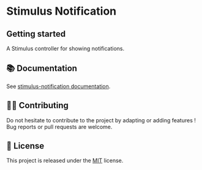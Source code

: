 # Stimulus Notification

## Getting started

A Stimulus controller for showing notifications.

## 📚 Documentation

See [stimulus-notification documentation](https://www.stimulus-components.com/docs/stimulus-notification/).

## 👷‍♂️ Contributing

Do not hesitate to contribute to the project by adapting or adding features ! Bug reports or pull requests are welcome.

## 📝 License

This project is released under the [MIT](http://opensource.org/licenses/MIT) license.

